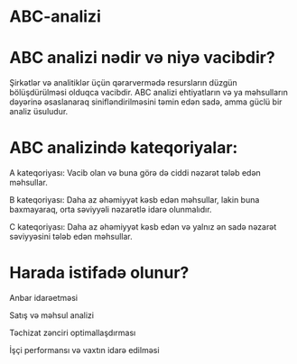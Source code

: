 # ABC-analizi
# ABC analizi nədir və niyə vacibdir?
Şirkətlər və analitiklər üçün qərarvermədə resursların düzgün bölüşdürülməsi olduqca vacibdir. ABC analizi ehtiyatların və ya məhsulların dəyərinə əsaslanaraq sinifləndirilməsini təmin edən sadə, amma güclü bir analiz üsuludur.
# ABC analizində kateqoriyalar:
A kateqoriyası: Vacib olan və buna görə də ciddi nəzarət tələb edən məhsullar.

B kateqoriyası: Daha az əhəmiyyət kəsb edən məhsullar, lakin buna baxmayaraq, orta səviyyəli nəzarətlə idarə olunmalıdır.

C kateqoriyası: Daha az əhəmiyyət kəsb edən və yalnız ən sadə nəzarət səviyyəsini tələb edən məhsullar.

# Harada istifadə olunur?
Anbar idarəetməsi

Satış və məhsul analizi

Təchizat zənciri optimallaşdırması

İşçi performansı və vaxtın idarə edilməsi
